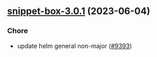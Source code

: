 

## [snippet-box-3.0.1](https://github.com/succelle/charts/compare/snippet-box-3.0.0...snippet-box-3.0.1) (2023-06-04)

### Chore

- update helm general non-major ([#9393](https://github.com/succelle/charts/issues/9393))
  
  